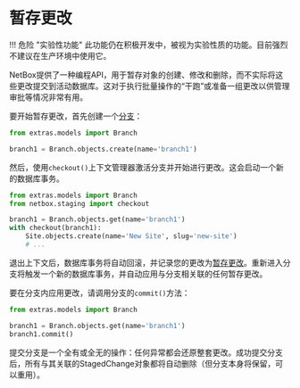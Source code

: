 # 暂存更改

!!! 危险 "实验性功能"
    此功能仍在积极开发中，被视为实验性质的功能。目前强烈不建议在生产环境中使用它。

NetBox提供了一种编程API，用于暂存对象的创建、修改和删除，而不实际将这些更改提交到活动数据库。这对于执行批量操作的“干跑”或准备一组更改以供管理审批等情况非常有用。

要开始暂存更改，首先创建一个[分支](../../models/extras/branch.md)：

```python
from extras.models import Branch

branch1 = Branch.objects.create(name='branch1')
```

然后，使用`checkout()`上下文管理器激活分支并开始进行更改。这会启动一个新的数据库事务。

```python
from extras.models import Branch
from netbox.staging import checkout

branch1 = Branch.objects.get(name='branch1')
with checkout(branch1):
    Site.objects.create(name='New Site', slug='new-site')
    # ...
```

退出上下文后，数据库事务将自动回滚，并记录您的更改为[暂存更改](../../models/extras/stagedchange.md)。重新进入分支将触发一个新的数据库事务，并自动应用与分支相关联的任何暂存更改。

要在分支内应用更改，请调用分支的`commit()`方法：

```python
from extras.models import Branch

branch1 = Branch.objects.get(name='branch1')
branch1.commit()
```

提交分支是一个全有或全无的操作：任何异常都会还原整套更改。成功提交分支后，所有与其关联的StagedChange对象都将自动删除（但分支本身将保留，可以重用）。
